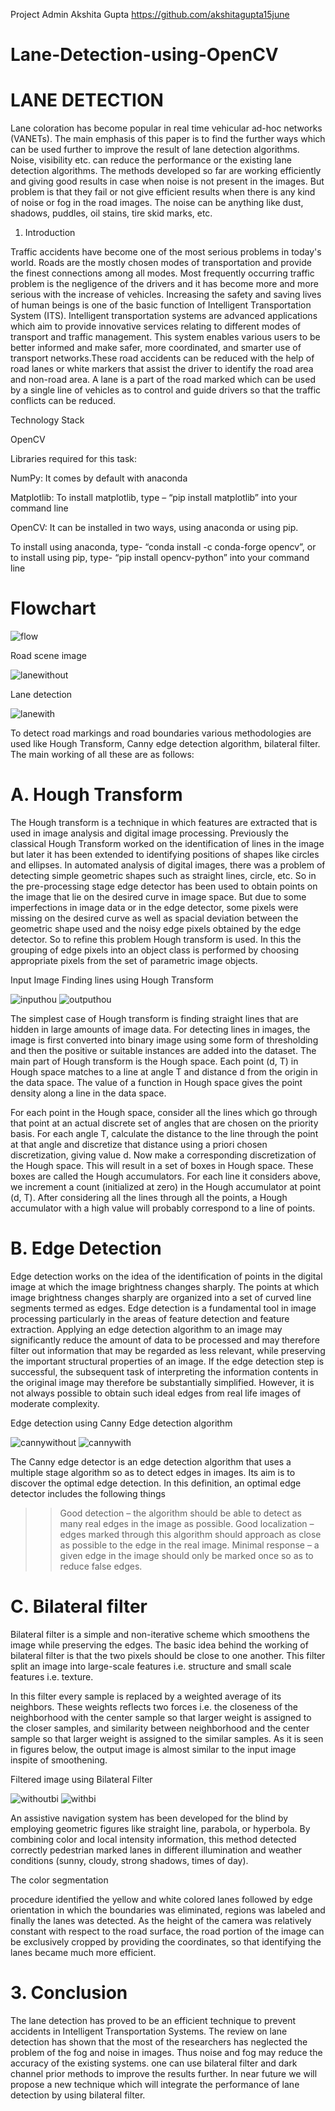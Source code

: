 Project Admin
Akshita Gupta
https://github.com/akshitagupta15june

# Lane-Detection-using-OpenCV

# LANE DETECTION 

Lane coloration has become popular in real time vehicular ad-hoc networks (VANETs). The main emphasis of this
paper is to find the further ways which can be used further to improve the result of lane detection algorithms. Noise,
visibility etc. can reduce the performance or the existing lane detection algorithms. The methods developed so far are
working efficiently and giving good results in case when noise is not present in the images. But problem is that they
fail or not give efficient results when there is any kind of noise or fog in the road images. The noise can be anything
like dust, shadows, puddles, oil stains, tire skid marks, etc.


1. Introduction

Traffic accidents have become one of the most serious problems in today's world. Roads are the mostly chosen modes of
transportation and provide the finest connections among all modes. Most frequently occurring traffic problem is the
negligence of the drivers and it has become more and more serious with the increase of vehicles.
Increasing the safety and saving lives of human beings is one of the basic function of Intelligent Transportation
System (ITS). Intelligent transportation systems are advanced applications which aim to provide innovative services relating
to different modes of transport and traffic management. This system enables various users to be better informed and make
safer, more coordinated, and smarter use of transport networks.These road accidents can be reduced with the help of road lanes or white markers that assist the driver to identify the road area and non-road area. A lane is a part of the road marked which can be used by a single line of vehicles as to control and guide drivers so that the traffic conflicts can be reduced.


Technology Stack

OpenCV

Libraries required for this task:

NumPy: It comes by default with anaconda

Matplotlib: To install matplotlib, type – “pip install matplotlib” into your command line

OpenCV: It can be installed in two ways, using anaconda or using pip.

To install using anaconda, type- “conda install -c conda-forge opencv”, or to install using pip, type-
“pip install opencv-python” into your command line 

# Flowchart

![flow](flow.png)


Road scene image

![lanewithout](lanewithout.png)

Lane detection

![lanewith](lanewith.png)


To detect road markings and road boundaries various methodologies are used like Hough Transform, Canny edge
detection algorithm, bilateral filter. The main working of all these are as follows:


# A. Hough Transform

The Hough transform is a technique in which features are extracted that is used in image analysis and digital image
processing. Previously the classical Hough Transform worked on the identification of lines in the image but later it has been
extended to identifying positions of shapes like circles and ellipses. In automated analysis of digital images, there was a problem of detecting simple geometric shapes such as straight lines, circle, etc. So in the pre-processing stage edge detector has been used to obtain points on the image that lie on the desired curve in image space. But due to some imperfections in image data or in the edge detector, some pixels were missing on the desired curve as well as spacial deviation between the geometric shape used and the noisy edge pixels obtained by the edge detector. So to refine this problem Hough transform is used. In this the grouping of edge pixels into an object class is performed by choosing appropriate pixels from the set of parametric image objects.

Input Image                               Finding lines using Hough Transform

![inputhou](inputhou.png)                  ![outputhou](outputhou.png)                                      
  

The simplest case of Hough transform is finding straight lines that are hidden in large amounts of image data. For
detecting lines in images, the image is first converted into binary image using some form of thresholding and then the
positive or suitable instances are added into the dataset. The main part of Hough transform is the Hough space. Each point
(d, T) in Hough space matches to a line at angle T and distance d from the origin in the data space. The value of a function
in Hough space gives the point density along a line in the data space.

For each point in the Hough space, consider all the lines which go through that point at an actual discrete set of
angles that are chosen on the priority basis. For each angle T, calculate the distance to the line through the point at that angle and discretize that distance using a priori chosen discretization, giving value d. Now make a corresponding discretization of the Hough space. This will result in a set of boxes in Hough space. These boxes are called the Hough accumulators. For each line it considers above, we increment a count (initialized at zero) in the Hough accumulator at point (d, T). After considering all the lines through all the points, a Hough accumulator with a high value will probably correspond to a line of points.

# B. Edge Detection

Edge detection works on the idea of the identification of points in the digital image at which the image brightness changes
sharply. The points at which image brightness changes sharply are organized into a set of curved line segments termed as
edges. Edge detection is a fundamental tool in image processing particularly in the areas of feature detection and feature
extraction. Applying an edge detection algorithm to an image may significantly reduce the amount of data to be processed
and may therefore filter out information that may be regarded as less relevant, while preserving the important structural
properties of an image. If the edge detection step is successful, the subsequent task of interpreting the information contents in the original image may therefore be substantially simplified. However, it is not always possible to obtain such ideal edges from real life images of moderate complexity.

Edge detection using Canny Edge detection algorithm

![cannywithout](cannywithout.png) ![cannywith](cannywith.png) 

The Canny edge detector is an edge detection algorithm that uses a multiple stage algorithm so as to detect edges in
images. Its aim is to discover the optimal edge detection. In this definition, an optimal edge detector includes the following things

>>Good detection – the algorithm should be able to detect as many real edges in the image as possible.
>>Good localization – edges marked through this algorithm should approach as close as possible to the edge in the real image.
>>Minimal response – a given edge in the image should only be marked once so as to reduce false edges.

# C. Bilateral filter

Bilateral filter is a simple and non-iterative scheme which smoothens the image while preserving the edges. The basic idea
behind the working of bilateral filter is that the two pixels should be close to one another. This filter split an image into
large-scale features i.e. structure and small scale features i.e. texture.

In this filter every sample is replaced by a weighted average of its neighbors. These weights reflects two forces i.e.
the closeness of the neighborhood with the center sample so that larger weight is assigned to the closer samples, and
similarity between neighborhood and the center sample so that larger weight is assigned to the similar samples.
As it is seen in figures below, the output image is almost similar to the input image inspite of smoothening.

Filtered image using Bilateral Filter

![withoutbi](withoutbi.png)  ![withbi](withbi.png) 

An assistive navigation system has been developed for the blind by employing geometric figures
like straight line, parabola, or hyperbola. By combining color and local intensity information, this method detected correctly pedestrian marked lanes in different illumination and weather conditions (sunny, cloudy, strong shadows, times of day).

The color segmentation

procedure identified the yellow and white colored lanes followed by edge orientation in which the boundaries was
eliminated, regions was labeled and finally the lanes was detected. As the height of the camera was relatively constant with
respect to the road surface, the road portion of the image can be exclusively cropped by providing the coordinates, so that
identifying the lanes became much more efficient.


# 3. Conclusion

The lane detection has proved to be an efficient technique to prevent accidents in Intelligent Transportation Systems. The
review on lane detection has shown that the most of the researchers has neglected the problem of the fog and noise in
images. Thus noise and fog may reduce the accuracy of the existing systems. one can use bilateral filter and dark channel
prior methods to improve the results further. In near future we will propose a new technique which will integrate the
performance of lane detection by using bilateral filter.

